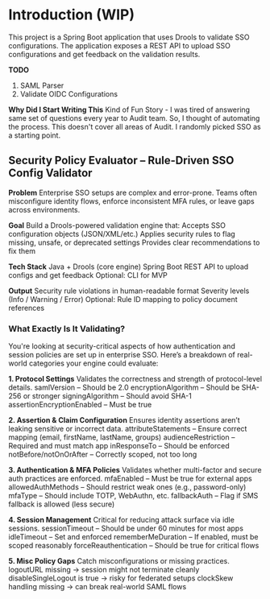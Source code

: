 
# Introduction  (WIP)
This project is a Spring Boot application that uses Drools to validate SSO configurations.
The application exposes a REST API to upload SSO configurations and get feedback on the validation results.

**TODO**
1. SAML Parser
2. Validate OIDC Configurations


**Why Did I Start Writing This**
Kind of Fun Story - I was tired of answering same set of questions every year to Audit team.
So, I thought of automating the process.
This doesn't cover all areas of Audit. I randomly picked SSO as a starting point.

## Security Policy Evaluator – Rule-Driven SSO Config Validator
**Problem**
Enterprise SSO setups are complex and error-prone. Teams often misconfigure identity flows, enforce inconsistent MFA rules, or leave gaps across environments.

**Goal**
Build a Drools-powered validation engine that:
Accepts SSO configuration objects (JSON/XML/etc.)
Applies security rules to flag missing, unsafe, or deprecated settings
Provides clear recommendations to fix them

**Tech Stack**
Java + Drools (core engine)
Spring Boot REST API to upload configs and get feedback
Optional: CLI for MVP

**Output**
Security rule violations in human-readable format
Severity levels (Info / Warning / Error)
Optional: Rule ID mapping to policy document references

###  What Exactly Is It Validating?
You're looking at security-critical aspects of how authentication and session policies are set up in enterprise SSO. Here’s a breakdown of real-world categories your engine could evaluate:

**1. Protocol Settings**
Validates the correctness and strength of protocol-level details.
samlVersion – Should be 2.0
encryptionAlgorithm – Should be SHA-256 or stronger
signingAlgorithm – Should avoid SHA-1
assertionEncryptionEnabled – Must be true

**2. Assertion & Claim Configuration**
Ensures identity assertions aren’t leaking sensitive or incorrect data.
attributeStatements – Ensure correct mapping (email, firstName, lastName, groups)
audienceRestriction – Required and must match app
inResponseTo – Should be enforced
notBefore/notOnOrAfter – Correctly scoped, not too long

**3. Authentication & MFA Policies**
Validates whether multi-factor and secure auth practices are enforced.
mfaEnabled – Must be true for external apps
allowedAuthMethods – Should restrict weak ones (e.g., password-only)
mfaType – Should include TOTP, WebAuthn, etc.
fallbackAuth – Flag if SMS fallback is allowed (less secure)

**4. Session Management**
Critical for reducing attack surface via idle sessions.
sessionTimeout – Should be under 60 minutes for most apps
idleTimeout – Set and enforced
rememberMeDuration – If enabled, must be scoped reasonably
forceReauthentication – Should be true for critical flows

**5. Misc Policy Gaps**
Catch misconfigurations or missing practices.
logoutURL missing → session might not terminate cleanly
disableSingleLogout is true → risky for federated setups
clockSkew handling missing → can break real-world SAML flows